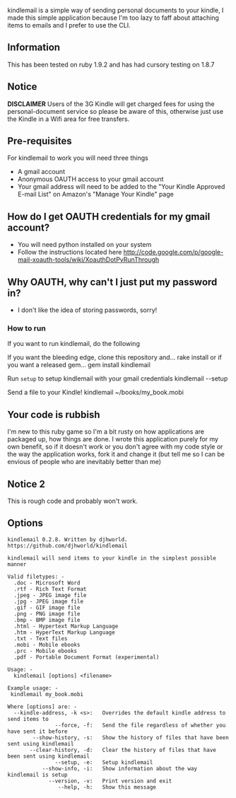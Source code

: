 kindlemail is a simple way of sending personal documents to your kindle, I made this 
simple application because I'm too lazy to faff about attaching items to emails and
I prefer to use the CLI.

## Information
This has been tested on ruby 1.9.2 and has had cursory testing on 1.8.7

## Notice
**DISCLAIMER** Users of the 3G Kindle will get charged fees for using the personal-document service so please
be aware of this, otherwise just use the Kindle in a Wifi area for free transfers. 

## Pre-requisites

For kindlemail to work you will need three things

* A gmail account
* Anonymous OAUTH access to your gmail account 
* Your gmail address will need to be added to the "Your Kindle Approved E-mail List" on Amazon's "Manage Your Kindle" page

## How do I get OAUTH credentials for my gmail account?

* You will need python installed on your system
* Follow the instructions located here http://code.google.com/p/google-mail-xoauth-tools/wiki/XoauthDotPyRunThrough

## Why OAUTH, why can't I just put my password in?
* I don't like the idea of storing passwords, sorry!

### How to run
If you want to run kindlemail, do the following 

If you want the bleeding edge, clone this repository and...
    rake install 
or if you want a released gem...
    gem install kindlemail 

Run `setup` to setup kindlemail with your gmail credentials
    kindlemail --setup

Send a file to your Kindle!
    kindlemail ~/books/my_book.mobi

## Your code is rubbish
I'm new to this ruby game so I'm a bit rusty on how applications are packaged up, how things are done.
I wrote this application purely for my own benefit, so if it doesn't work or you don't agree with my 
code style or the way the application works, fork it and change it 
(but tell me so I can be envious of people who are inevitably better than me) 

## Notice 2 
This is rough code and probably won't work.

## Options

    kindlemail 0.2.8. Written by djhworld. https://github.com/djhworld/kindlemail

    kindlemail will send items to your kindle in the simplest possible manner

    Valid filetypes: -
      .doc - Microsoft Word
      .rtf - Rich Text Format
      .jpeg - JPEG image file
      .jpg - JPEG image file
      .gif - GIF image file
      .png - PNG image file
      .bmp - BMP image file
      .html - Hypertext Markup Language
      .htm - HyperText Markup Language
      .txt - Text files
      .mobi - Mobile ebooks
      .prc - Mobile ebooks
      .pdf - Portable Document Format (experimental)

    Usage: -
      kindlemail [options] <filename>

    Example usage: -
     kindlemail my_book.mobi

    Where [options] are: -
      --kindle-address, -k <s>:   Overrides the default kindle address to send items to
                   --force, -f:   Send the file regardless of whether you have sent it before
            --show-history, -s:   Show the history of files that have been sent using kindlemail
           --clear-history, -d:   Clear the history of files that have been sent using kindlemail
                   --setup, -e:   Setup kindlemail
               --show-info, -i:   Show information about the way kindlemail is setup
                 --version, -v:   Print version and exit
                    --help, -h:   Show this message

